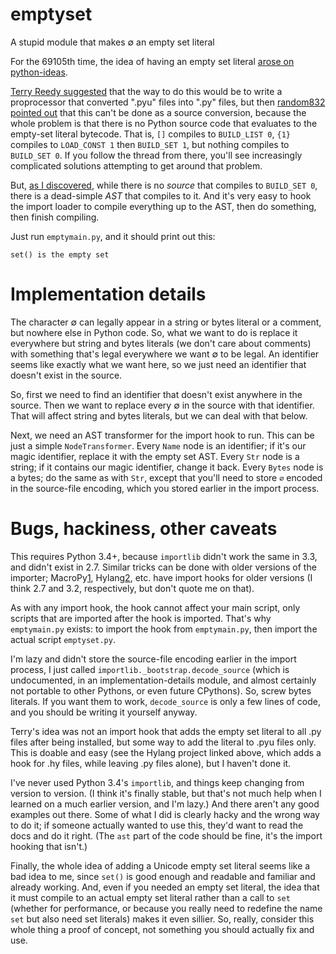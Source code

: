 emptyset
========

A stupid module that makes ∅ an empty set literal

For the 69105th time, the idea of having an empty set literal [arose on
python-ideas][1].

  [1]: http://article.gmane.org/gmane.comp.python.ideas/28066

[Terry Reedy suggested][2] that the way to do this would be to write a
proprocessor that converted ".pyu" files into ".py" files, but then
[random832 pointed out][3] that this can't be done as a source conversion,
because the whole problem is that there is no Python source code that
evaluates to the empty-set literal bytecode. That is, `[]` compiles to
`BUILD_LIST 0`, `{1}` compiles to `LOAD_CONST 1` then `BUILD_SET 1`, but
nothing compiles to `BUILD_SET 0`. If you follow the thread from there,
you'll see increasingly complicated solutions attempting to get around
that problem.

  [2]: http://article.gmane.org/gmane.comp.python.ideas/28159
  [3]: http://article.gmane.org/gmane.comp.python.ideas/28200
    
But, [as I discovered][4], while there is no _source_ that compiles to
`BUILD_SET 0`, there is a dead-simple _AST_ that compiles to it. And
it's very easy to hook the import loader to compile everything up to
the AST, then do something, then finish compiling.

  [4]: http://article.gmane.org/gmane.comp.python.ideas/28234

Just run `emptymain.py`, and it should print out this:

    set() is the empty set
  
Implementation details
======================

The character ∅ can legally appear in a string or bytes literal
or a comment, but nowhere else in Python code. So, what we want
to do is replace it everywhere but string and bytes literals (we
don't care about comments) with something that's legal everywhere
we want ∅ to be legal. An identifier seems like exactly what we
want here, so we just need an identifier that doesn't exist in
the source.

So, first we need to find an identifier that doesn't exist
anywhere in the source. Then we want to replace every ∅ in the
source with that identifier. That will affect string and bytes
literals, but we can deal with that below.

Next, we need an AST transformer for the import hook to run.
This can be just a simple `NodeTransformer`. Every `Name` node
is an identifier; if it's our magic identifier, replace it with
the empty set AST. Every `Str` node is a string; if it contains
our magic identifier, change it back. Every `Bytes` node is a
bytes; do the same as with `Str`, except that you'll need to
store `∅` encoded in the source-file encoding, which you stored 
earlier in the import process.

Bugs, hackiness, other caveats
==============================

This requires Python 3.4+, because `importlib` didn't work the same
in 3.3, and didn't exist in 2.7. Similar tricks can be done with
older versions of the importer; MacroPy[1], Hylang[2], etc. have
import hooks for older versions (I think 2.7 and 3.2, respectively,
but don't quote me on that).

  [1]: https://github.com/lihaoyi/macropy
  [2]: https://github.com/hylang/hy

As with any import hook, the hook cannot affect your main script, 
only scripts that are imported after the hook is imported.
That's why `emptymain.py` exists: to import the hook from 
`emptymain.py`,  then import the actual script `emptyset.py`.

I'm lazy and didn't store the source-file encoding earlier in the
import process, I just called `importlib._bootstrap.decode_source`
(which is undocumented, in an implementation-details module,
and almost certainly not portable to other Pythons, or even
future CPythons). So, screw bytes literals. If you want them to
work, `decode_source` is only a few lines of code, and you
should be writing it yourself anyway.

Terry's idea was not an import hook that adds the empty set literal
to all .py files after being installed, but some way to add the
literal to .pyu files only. This is doable and easy (see the
Hylang project linked above, which adds a hook for .hy files, 
while leaving .py files alone), but I haven't done it.

I've never used Python 3.4's `importlib`, and things keep changing 
from version to version. (I think it's finally stable, but that's
not much help when I learned on a much earlier version, and I'm
lazy.) And there aren't any good examples out there. Some of what 
I  did is clearly hacky and the wrong way to do it; if someone 
actually  wanted to use this, they'd want to read the docs and do 
it right. (The  `ast` part of the code should be fine, it's the 
import hooking that isn't.)

Finally, the whole idea of adding a Unicode empty set literal 
seems like a bad idea to me, since `set()` is good enough and 
readable and familiar and already working. And, even if you 
needed an empty set literal, the idea that it must compile to an 
actual empty set literal rather than a call to `set` (whether 
for performance, or because you really need to redefine the name 
`set` but also need set literals) makes it even sillier. So, 
really, consider this whole thing a proof of concept, not 
something you should actually fix and use.
